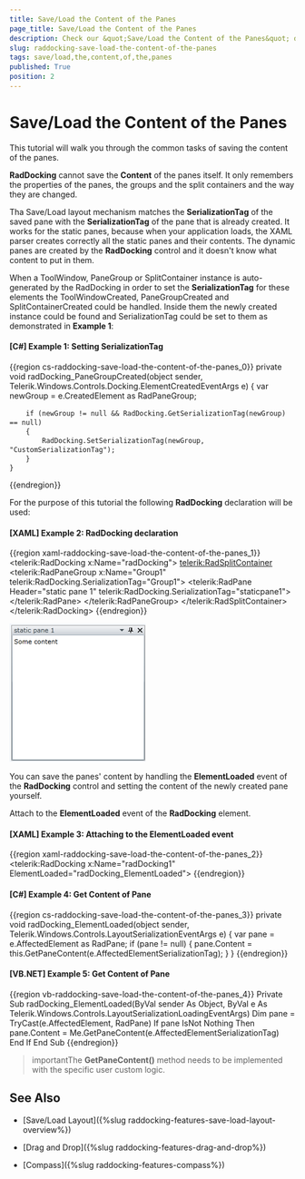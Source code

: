 ```yaml
---
title: Save/Load the Content of the Panes
page_title: Save/Load the Content of the Panes
description: Check our &quot;Save/Load the Content of the Panes&quot; documentation article for the RadDocking {{ site.framework_name }} control.
slug: raddocking-save-load-the-content-of-the-panes
tags: save/load,the,content,of,the,panes
published: True
position: 2
---
```


# Save/Load the Content of the Panes

This tutorial will walk you through the common tasks of saving the content of the panes.

__RadDocking__ cannot save the __Content__ of the panes itself. It only remembers the properties of the panes, the groups and the split containers and the way they are changed.

Tha Save/Load layout mechanism matches the __SerializationTag__ of the saved pane with the __SerializationTag__ of the pane that is already created. It works for the static panes, because when your application loads, the XAML parser creates correctly all the static panes and their contents. The dynamic panes are created by the __RadDocking__ control and it doesn't know what content to put in them. 

When a ToolWindow, PaneGroup or SplitContainer instance is auto-generated by the RadDocking in order to set the __SerializationTag__ for these elements the ToolWindowCreated, PaneGroupCreated and SplitContainerCreated could be handled. Inside them the newly created instance could be found and SerializationTag could be set to them as demonstrated in __Example 1__:

#### __[C#] Example 1: Setting SerializationTag__

{{region cs-raddocking-save-load-the-content-of-the-panes_0}}
	private void radDocking_PaneGroupCreated(object sender, Telerik.Windows.Controls.Docking.ElementCreatedEventArgs e)
	{
	    var newGroup = e.CreatedElement as RadPaneGroup;
	
	    if (newGroup != null && RadDocking.GetSerializationTag(newGroup) == null)
	    {
	        RadDocking.SetSerializationTag(newGroup, "CustomSerializationTag");
	    }
	}
{{endregion}}

For the purpose of this tutorial the following __RadDocking__ declaration will be used:

#### __[XAML] Example 2: RadDocking declaration__

{{region xaml-raddocking-save-load-the-content-of-the-panes_1}}
	<telerik:RadDocking x:Name="radDocking">
	    <telerik:RadSplitContainer>
	        <telerik:RadPaneGroup x:Name="Group1"
	    telerik:RadDocking.SerializationTag="Group1">
	            <telerik:RadPane Header="static pane 1"
	        telerik:RadDocking.SerializationTag="staticpane1">
	                <TextBox Text="Some content" />
	            </telerik:RadPane>
	        </telerik:RadPaneGroup>
	    </telerik:RadSplitContainer>
	</telerik:RadDocking>
{{endregion}}

![WPF RadDocking Pane Declaration](images/RadDocking_Features_SaveLoadPaneContent_010.png)

You can save the panes' content by handling the __ElementLoaded__ event of the __RadDocking__ control and setting the content of the newly created pane yourself.

Attach to the __ElementLoaded__ event of the __RadDocking__ element.

#### __[XAML] Example 3: Attaching to the ElementLoaded event__

{{region xaml-raddocking-save-load-the-content-of-the-panes_2}}
	<telerik:RadDocking x:Name="radDocking1" ElementLoaded="radDocking_ElementLoaded">
{{endregion}}

#### __[C#] Example 4: Get Content of Pane__

{{region cs-raddocking-save-load-the-content-of-the-panes_3}}
	private void radDocking_ElementLoaded(object sender, Telerik.Windows.Controls.LayoutSerializationEventArgs e)
	{
	    var pane = e.AffectedElement as RadPane;
	    if (pane != null)
	    {
	        pane.Content = this.GetPaneContent(e.AffectedElementSerializationTag);
	    }
	}
{{endregion}}

#### __[VB.NET] Example 5: Get Content of Pane__

{{region vb-raddocking-save-load-the-content-of-the-panes_4}}
	Private Sub radDocking_ElementLoaded(ByVal sender As Object, ByVal e As Telerik.Windows.Controls.LayoutSerializationLoadingEventArgs)
		Dim pane = TryCast(e.AffectedElement, RadPane)
		If pane IsNot Nothing Then
			pane.Content = Me.GetPaneContent(e.AffectedElementSerializationTag)
		End If
	End Sub
{{endregion}}

>importantThe __GetPaneContent()__ method needs to be implemented with the specific user custom logic.


## See Also

 * [Save/Load Layout]({%slug raddocking-features-save-load-layout-overview%})

 * [Drag and Drop]({%slug raddocking-features-drag-and-drop%})

 * [Compass]({%slug raddocking-features-compass%})
